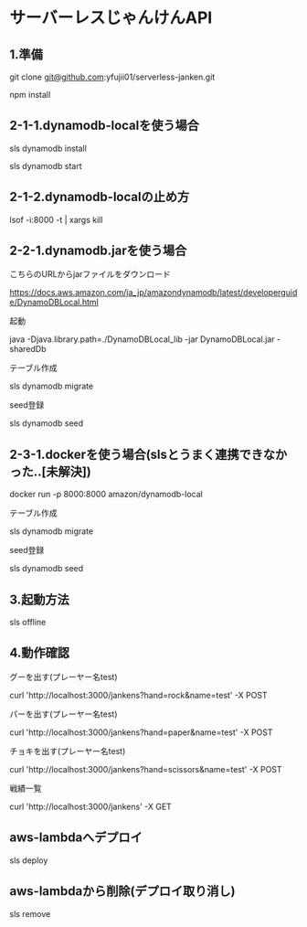 # サーバーレスじゃんけんAPI

## 1.準備

git clone git@github.com:yfujii01/serverless-janken.git

npm install

## 2-1-1.dynamodb-localを使う場合

sls dynamodb install

sls dynamodb start

## 2-1-2.dynamodb-localの止め方

lsof -i:8000 -t | xargs kill

## 2-2-1.dynamodb.jarを使う場合

こちらのURLからjarファイルをダウンロード

https://docs.aws.amazon.com/ja_jp/amazondynamodb/latest/developerguide/DynamoDBLocal.html

起動

java -Djava.library.path=./DynamoDBLocal_lib -jar DynamoDBLocal.jar -sharedDb

テーブル作成

sls dynamodb migrate

seed登録

sls dynamodb seed

## 2-3-1.dockerを使う場合(slsとうまく連携できなかった..[未解決])

docker run -p 8000:8000 amazon/dynamodb-local

テーブル作成

sls dynamodb migrate

seed登録

sls dynamodb seed

## 3.起動方法

sls offline

## 4.動作確認

グーを出す(プレーヤー名test)

curl 'http://localhost:3000/jankens?hand=rock&name=test' -X POST

パーを出す(プレーヤー名test)

curl 'http://localhost:3000/jankens?hand=paper&name=test' -X POST

チョキを出す(プレーヤー名test)

curl 'http://localhost:3000/jankens?hand=scissors&name=test' -X POST

戦績一覧

curl 'http://localhost:3000/jankens' -X GET

## aws-lambdaへデプロイ

sls deploy

## aws-lambdaから削除(デプロイ取り消し)

sls remove
